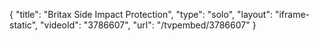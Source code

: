 {
    "title": "Britax Side Impact Protection",
    "type": "solo",
    "layout": "iframe-static",
    "videoId": "3786607",
    "url": "\/tvpembed\/3786607"
}